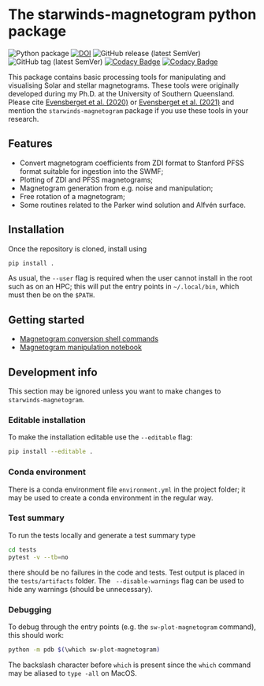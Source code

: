 # The starwinds-magnetogram python package
![Python package](https://github.com/svaberg/starwinds-magnetogram/actions/workflows/python-package.yml/badge.svg)
[![DOI](https://zenodo.org/badge/538081245.svg)](https://zenodo.org/badge/latestdoi/538081245)
![GitHub release (latest SemVer)](https://img.shields.io/github/v/release/svaberg/starwinds-magnetogram?include_prereleases)
![GitHub tag (latest SemVer)](https://img.shields.io/github/v/tag/svaberg/starwinds-magnetogram)
[![Codacy Badge](https://app.codacy.com/project/badge/Grade/37777357a3d84e8c8f10376921e0bb41)](https://www.codacy.com/gh/svaberg/starwinds-magnetogram/dashboard?utm_source=github.com&amp;utm_medium=referral&amp;utm_content=svaberg/starwinds-magnetogram&amp;utm_campaign=Badge_Grade)
[![Codacy Badge](https://app.codacy.com/project/badge/Coverage/37777357a3d84e8c8f10376921e0bb41)](https://www.codacy.com/gh/svaberg/starwinds-magnetogram/dashboard?utm_source=github.com&utm_medium=referral&utm_content=svaberg/starwinds-magnetogram&utm_campaign=Badge_Coverage)

This package contains basic processing tools for manipulating and visualising Solar and stellar magnetograms. These tools were originally developed during my Ph.D. at the University of Southern Queensland. Please cite 
[Evensberget et al. (2020)](https://doi.org/10.1093/mnras/stab1696)
or 
[Evensberget et al. (2021)](https://doi.org/10.1093/mnras/stab3557) 
and mention the `starwinds-magnetogram` package if you use these tools in your research. 

## Features
* Convert magnetogram coefficients from ZDI format to Stanford PFSS format suitable for ingestion into the SWMF;
* Plotting of ZDI and PFSS magnetograms;
* Magnetogram generation from e.g. noise and manipulation;
* Free rotation of a magnetogram;
* Some routines related to the Parker wind solution and Alfvén surface.

## Installation
Once the repository is cloned, install using
```bash
pip install .
```
As usual, the `--user` flag is required when the user cannot install in the root such as on an HPC; this will put the entry points in `~/.local/bin`, which must then be on the `$PATH`.

## Getting started
  * [Magnetogram conversion shell commands](docs/Shell-commands.ipynb)
  * [Magnetogram manipulation notebook](docs/Magnetogram-manipulation.ipynb)

## Development info
This section may be ignored unless you want to make changes to `starwinds-magnetogram`.

### Editable installation
To make the installation editable use the `--editable` flag:
```bash
pip install --editable .
```

### Conda environment
There is a conda environment file `environment.yml` in the project folder; it may be used to create a conda environment in the regular way. 

### Test summary
To run the tests locally and generate a test summary type
```bash
cd tests
pytest -v --tb=no
```
there should be no failures in the code and tests. Test output is placed in the `tests/artifacts` folder.
The ` --disable-warnings` flag can be used to hide any warnings (should be unnecessary).

### Debugging
To debug through the entry points (e.g. the `sw-plot-magnetogram` command), this should work:
```bash
python -m pdb $(\which sw-plot-magnetogram)
```
The backslash character before `which` is present since the `which` command may be aliased to `type -all` on MacOS. 
